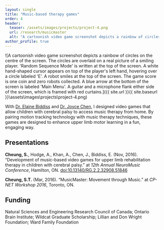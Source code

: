 ```yaml
---
layout: single
title: "Music-based therapy games"
order: 4
header:
  teaser: /assets/images/projects/project-4.png
  url: /research/musicmaster
  alt: "A cartoonish video game screenshot depicts a rainbow of circles on the centre of the screen. The circles are overlaid on a real picture of a smiling player. 'Random Sequence Mode' is written at the top of the screen. A white hand-shaped cursor appears on top of the player's left hand, hovering over a circle labeled 'E'. A robot smiles at the top of the screen. The game score is one coin and zero robots collected. A blue arrow at the bottom of the screen is labeled 'Main Menu'. A guitar and a microphone flank either side of the screen, which is framed with red curtains."
author_profile: true
---
```

![A cartoonish video game screenshot depicts a rainbow of circles on the centre of the screen. The circles are overlaid on a real picture of a smiling player. 'Random Sequence Mode' is written at the top of the screen. A white hand-shaped cursor appears on top of the player's left hand, hovering over a circle labeled 'E'. A robot smiles at the top of the screen. The game score is one coin and zero robots collected. A blue arrow at the bottom of the screen is labeled 'Main Menu'. A guitar and a microphone flank either side of the screen, which is framed with red curtains.]({{ site.url }}{{ site.baseurl }}\assets\images\projects\project-4.png)

With [Dr. Elaine Biddiss](https://hollandbloorview.ca/staff/elaine-biddiss-masc-phd) and [Dr. Joyce Chen](https://kpe.utoronto.ca/faculty/chen-joyce), I designed video games that allow children with cerebral palsy to access music therapy from home. By pairing motion tracking technology with music therapy techniques, these games are designed to enhance upper limb motor learning in a fun, engaging way.


## Presentations
**Cheung, S.**, Hodge, A., Khan, A., Chen, J., Biddiss, E. (Nov, 2016). “Development of music-based video games for upper limb rehabilitation therapy in children with cerebral palsy.” at *12th Annual NeuroMusic Conference*, Hamilton, ON. [doi:10.13140/RG.2.2.32908.51846](http://dx.doi.org/10.13140/RG.2.2.32908.51846)

**Cheung, S.T.** (Mar, 2016). “MusicMaster: Movement through Music.” at *CP-NET Workshop 2016*, Toronto, ON.

## Funding
Natural Sciences and Engineering Research Council of Canada; Ontario Brain Institute; Wildcat Graduate Scholarship; Lillian and Don Wright Foundation; Ward Family Foundation

